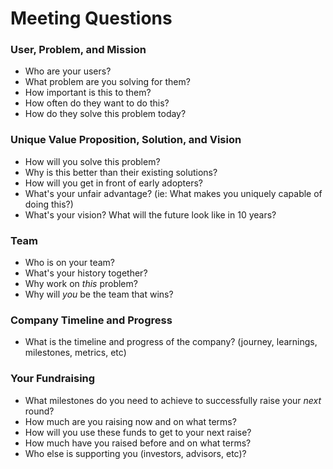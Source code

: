 # Meeting Questions

### User, Problem, and Mission
- Who are your users?
- What problem are you solving for them?
- How important is this to them?
- How often do they want to do this?
- How do they solve this problem today?

### Unique Value Proposition, Solution, and Vision
- How will you solve this problem?
- Why is this better than their existing solutions?
- How will you get in front of early adopters?
- What's your unfair advantage? (ie: What makes you uniquely capable of doing this?)
- What's your vision? What will the future look like in 10 years?

### Team
- Who is on your team?
- What's your history together?
- Why work on _this_ problem?
- Why will _you_ be the team that wins?

### Company Timeline and Progress
- What is the timeline and progress of the company? (journey, learnings, milestones, metrics, etc)

### Your Fundraising
- What milestones do you need to achieve to successfully raise your _next_ round?
- How much are you raising now and on what terms?
- How will you use these funds to get to your next raise?
- How much have you raised before and on what terms?
- Who else is supporting you (investors, advisors, etc)?
